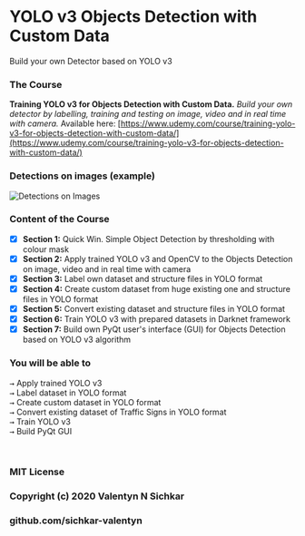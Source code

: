 # YOLO v3 Objects Detection with Custom Data
Build your own Detector based on YOLO v3


### The Course
**Training YOLO v3 for Objects Detection with Custom Data.** *Build your own detector by labelling, training and testing on image, video and in real time with camera.* Available here: [https://www.udemy.com/course/training-yolo-v3-for-objects-detection-with-custom-data/](https://www.udemy.com/course/training-yolo-v3-for-objects-detection-with-custom-data/)


### Detections on images (example)
![Detections on Images](https://github.com/sichkar-valentyn/YOLO-v3-Objects-Detection-with-Custom-Data/blob/master/images/slides_detections_2.gif "YOLO v3 Objects Detections on Images")


### Content of the Course
- [x] **Section 1:** Quick Win. Simple Object Detection by thresholding with colour mask
- [x] **Section 2:** Apply trained YOLO v3 and OpenCV to the Objects Detection on image, video and in real time with camera
- [x] **Section 3:** Label own dataset and structure files in YOLO format
- [x] **Section 4:** Create custom dataset from huge existing one and structure files in YOLO format	
- [x] **Section 5:** Convert existing dataset and structure files in YOLO format		
- [x] **Section 6:** Train YOLO v3 with prepared datasets in Darknet framework
- [x] **Section 7:** Build own PyQt user's interface (GUI) for Objects Detection based on YOLO v3 algorithm

### You will be able to
<kbd>→</kbd> Apply trained YOLO v3
<br/><kbd>→</kbd> Label dataset in YOLO format
<br/><kbd>→</kbd> Create custom dataset in YOLO format
<br/><kbd>→</kbd> Convert existing dataset of Traffic Signs in YOLO format
<br/><kbd>→</kbd> Train YOLO v3
<br/><kbd>→</kbd> Build PyQt GUI

<br/>

### MIT License
### Copyright (c) 2020 Valentyn N Sichkar
### github.com/sichkar-valentyn
